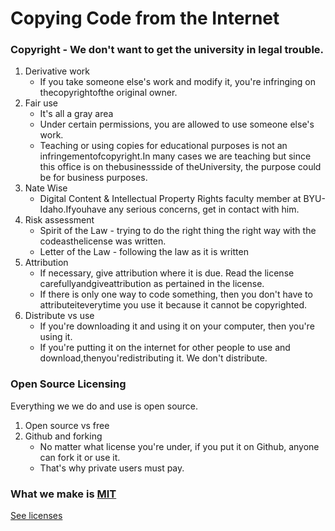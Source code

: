 #  Copying Code from the Internet
### Copyright - We don't want to get the university in legal trouble.
1.  Derivative work
    * If you take someone else's work and modify it, you're infringing on thecopyrightofthe original owner.
2.  Fair use
    * It's all a gray area
    * Under certain permissions, you are allowed to use someone else's work.
    * Teaching or using copies for educational purposes is not an infringementofcopyright.In many cases we are teaching but since this office is on thebusinessside of theUniversity, the purpose could be for business purposes.
3.  Nate Wise
    * Digital Content & Intellectual Property Rights faculty member at BYU-Idaho.Ifyouhave any serious concerns, get in contact with him.
4.  Risk assessment
    * Spirit of the Law - trying to do the right thing the right way with the codeasthelicense was written. 
    * Letter of the Law - following the law as it is written
5.  Attribution
    * If necessary, give attribution where it is due. Read the license carefullyandgiveattribution as pertained in the license.
    * If there is only one way to code something, then you don't have to attributeiteverytime you use it because it cannot be copyrighted. 
6.  Distribute vs use
    * If you're downloading it and using it on your computer, then you're using it.
    * If you're putting it on the internet for other people to use and download,thenyou'redistributing it. We don't distribute.

###  Open Source Licensing
Everything we we do and use is open source.
1.  Open source vs free
2.  Github and forking
    * No matter what license you're under, if you put it on Github, anyone can fork it or use it. 
    * That's why private users must pay.

###  What we make is [MIT](https://choosealicense.com/licenses/mit/)
[See licenses](https://choosealicense.com/)
